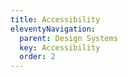 ```yaml
---
title: Accessibility
eleventyNavigation:
  parent: Design Systems
  key: Accessibility
  order: 2
---
```

